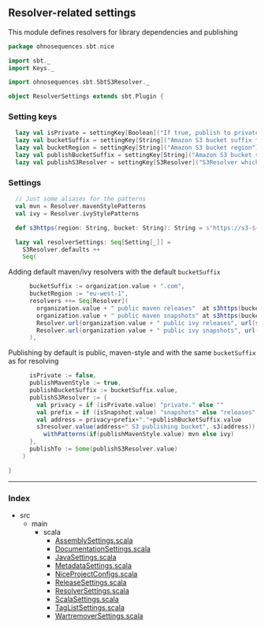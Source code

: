 ## Resolver-related settings

This module defines resolvers for library dependencies and publishing


```scala
package ohnosequences.sbt.nice

import sbt._
import Keys._

import ohnosequences.sbt.SbtS3Resolver._

object ResolverSettings extends sbt.Plugin {
```

### Setting keys

```scala
  lazy val isPrivate = settingKey[Boolean]("If true, publish to private S3 bucket, else to public")
  lazy val bucketSuffix = settingKey[String]("Amazon S3 bucket suffix for resolvers")
  lazy val bucketRegion = settingKey[String]("Amazon S3 bucket region")
  lazy val publishBucketSuffix = settingKey[String]("Amazon S3 bucket suffix for publish-to resolver")
  lazy val publishS3Resolver = settingKey[S3Resolver]("S3Resolver which will be used in publishTo")
```

### Settings

```scala
  // Just some aliases for the patterns
  val mvn = Resolver.mavenStylePatterns
  val ivy = Resolver.ivyStylePatterns

  def s3https(region: String, bucket: String): String = s"https://s3-${region}.amazonaws.com/${bucket}"

  lazy val resolverSettings: Seq[Setting[_]] = 
    S3Resolver.defaults ++ 
    Seq(
```

Adding default maven/ivy resolvers with the default `bucketSuffix`

```scala
      bucketSuffix := organization.value + ".com",
      bucketRegion := "eu-west-1",
      resolvers ++= Seq[Resolver]( 
        organization.value + " public maven releases"  at s3https(bucketRegion.value, "releases." + bucketSuffix.value),
        organization.value + " public maven snapshots" at s3https(bucketRegion.value, "snapshots." + bucketSuffix.value),
        Resolver.url(organization.value + " public ivy releases", url(s3https(bucketRegion.value, "releases." + bucketSuffix.value)))(ivy),
        Resolver.url(organization.value + " public ivy snapshots", url(s3https(bucketRegion.value, "snapshots." + bucketSuffix.value)))(ivy)
      ),
```

Publishing by default is public, maven-style and with the same `bucketSuffix` as for resolving

```scala
      isPrivate := false,
      publishMavenStyle := true,
      publishBucketSuffix := bucketSuffix.value,
      publishS3Resolver := {
        val privacy = if (isPrivate.value) "private." else ""
        val prefix = if (isSnapshot.value) "snapshots" else "releases"
        val address = privacy+prefix+"."+publishBucketSuffix.value 
        s3resolver.value(address+" S3 publishing bucket", s3(address)).
          withPatterns(if(publishMavenStyle.value) mvn else ivy)
      },
      publishTo := Some(publishS3Resolver.value)
    )

}

```


------

### Index

+ src
  + main
    + scala
      + [AssemblySettings.scala][main/scala/AssemblySettings.scala]
      + [DocumentationSettings.scala][main/scala/DocumentationSettings.scala]
      + [JavaSettings.scala][main/scala/JavaSettings.scala]
      + [MetadataSettings.scala][main/scala/MetadataSettings.scala]
      + [NiceProjectConfigs.scala][main/scala/NiceProjectConfigs.scala]
      + [ReleaseSettings.scala][main/scala/ReleaseSettings.scala]
      + [ResolverSettings.scala][main/scala/ResolverSettings.scala]
      + [ScalaSettings.scala][main/scala/ScalaSettings.scala]
      + [TagListSettings.scala][main/scala/TagListSettings.scala]
      + [WartremoverSettings.scala][main/scala/WartremoverSettings.scala]

[main/scala/AssemblySettings.scala]: AssemblySettings.scala.md
[main/scala/DocumentationSettings.scala]: DocumentationSettings.scala.md
[main/scala/JavaSettings.scala]: JavaSettings.scala.md
[main/scala/MetadataSettings.scala]: MetadataSettings.scala.md
[main/scala/NiceProjectConfigs.scala]: NiceProjectConfigs.scala.md
[main/scala/ReleaseSettings.scala]: ReleaseSettings.scala.md
[main/scala/ResolverSettings.scala]: ResolverSettings.scala.md
[main/scala/ScalaSettings.scala]: ScalaSettings.scala.md
[main/scala/TagListSettings.scala]: TagListSettings.scala.md
[main/scala/WartremoverSettings.scala]: WartremoverSettings.scala.md
